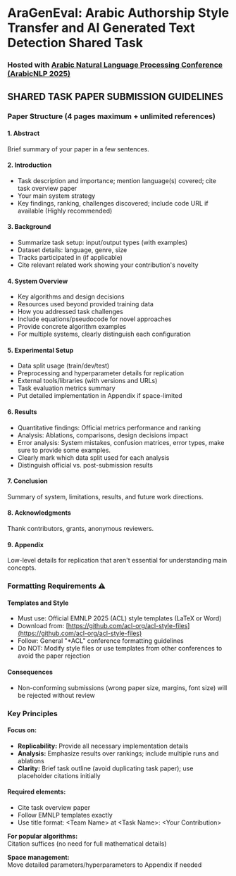 # **AraGenEval**: Arabic Authorship Style Transfer and AI Generated Text Detection Shared Task 

### Hosted with [Arabic Natural Language Processing Conference (ArabicNLP 2025)](https://arabicnlp2025.sigarab.org/)

## SHARED TASK PAPER SUBMISSION GUIDELINES

### Paper Structure (4 pages maximum + unlimited references)
#### 1. Abstract
Brief summary of your paper in a few sentences.
#### 2. Introduction
- Task description and importance; mention language(s) covered; cite task overview paper
- Your main system strategy
- Key findings, ranking, challenges discovered; include code URL if available (Highly recommended)

#### 3. Background
- Summarize task setup: input/output types (with examples)
- Dataset details: language, genre, size
- Tracks participated in (if applicable)
- Cite relevant related work showing your contribution's novelty
#### 4. System Overview
- Key algorithms and design decisions
- Resources used beyond provided training data
- How you addressed task challenges
- Include equations/pseudocode for novel approaches
- Provide concrete algorithm examples
- For multiple systems, clearly distinguish each configuration
#### 5. Experimental Setup
- Data split usage (train/dev/test)
- Preprocessing and hyperparameter details for replication
- External tools/libraries (with versions and URLs)
- Task evaluation metrics summary
- Put detailed implementation in Appendix if space-limited
#### 6. Results
- Quantitative findings: Official metrics performance and ranking
- Analysis: Ablations, comparisons, design decisions impact
- Error analysis: System mistakes, confusion matrices, error types, make sure to provide some examples.
- Clearly mark which data split used for each analysis
- Distinguish official vs. post-submission results
#### 7. Conclusion
Summary of system, limitations, results, and future work directions.
#### 8. Acknowledgments
Thank contributors, grants, anonymous reviewers.
#### 9. Appendix
Low-level details for replication that aren't essential for understanding main concepts.
### Formatting Requirements ⚠️
#### Templates and Style
- Must use: Official EMNLP 2025 (ACL) style templates (LaTeX or Word)
- Download from: [https://github.com/acl-org/acl-style-files](https://github.com/acl-org/acl-style-files)
- Follow: General "*ACL" conference formatting guidelines
- Do NOT: Modify style files or use templates from other conferences to avoid the paper rejection<br>
#### Consequences
- Non-conforming submissions (wrong paper size, margins, font size) will be rejected without review<br>
### Key Principles
#### Focus on:
- **Replicability:** Provide all necessary implementation details
- **Analysis:** Emphasize results over rankings; include multiple runs and ablations
- **Clarity:** Brief task outline (avoid duplicating task paper); use placeholder citations initially<br>
#### Required elements:
- Cite task overview paper
- Follow EMNLP templates exactly
- Use title format: \<Team Name\> at \<Task Name\>: \<Your Contribution\>

**For popular algorithms:** <br> Citation suffices (no need for full mathematical details)

**Space management:** <br> Move detailed parameters/hyperparameters to Appendix if needed
